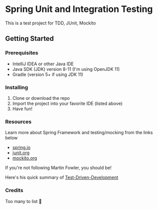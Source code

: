 # Spring Unit and Integration Testing

This is a test project for TDD, JUnit, Mockito

## Getting Started
### Prerequisites
- IntelliJ IDEA or other Java IDE
- Java SDK (JDK) version 8-11 (I'm using OpenJDK 11)
- Gradle (version 5+ if using JDK 11)

### Installing
1. Clone or download the repo
2. Import the project into your favorite IDE (listed above)
3. Have fun!

### Resources
Learn more about Spring Framework and testing/mocking from the links below
- [spring.io](https://spring.io/)
- [junit.org](https://junit.org/junit4/)
- [mockito.org](https://site.mockito.org/)

If you're not following Martin Fowler, you should be!

Here's his quick summary of
[Test-Driven-Development](https://martinfowler.com/bliki/TestDrivenDevelopment.html)

### Credits
Too many to list 🤦